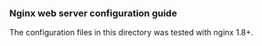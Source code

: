 ### Nginx web server configuration guide

The configuration files in this directory was tested with nginx 1.8+.

